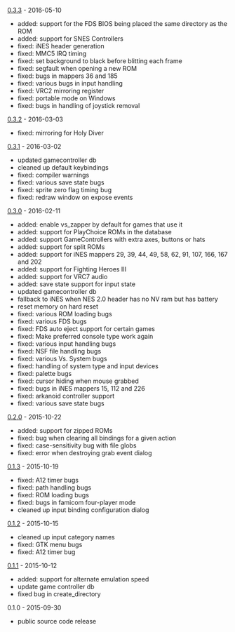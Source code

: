 [0.3.3] - 2016-05-10
- added: support for the FDS BIOS being placed the same directory as the ROM
- added: support for SNES Controllers
- fixed: iNES header generation
- fixed: MMC5 IRQ timing
- fixed: set background to black before blitting each frame
- fixed: segfault when opening a new ROM
- fixed: bugs in mappers 36 and 185
- fixed: various bugs in input handling
- fixed: VRC2 mirroring register
- fixed: portable mode on Windows
- fixed: bugs in handling of joystick removal

[0.3.2] - 2016-03-03
- fixed: mirroring for Holy Diver

[0.3.1] - 2016-03-02
- updated gamecontroller db
- cleaned up default keybindings
- fixed: compiler warnings
- fixed: various save state bugs
- fixed: sprite zero flag timing bug
- fixed: redraw window on expose events

[0.3.0] - 2016-02-11
- added: enable vs_zapper by default for games that use it
- added: support for PlayChoice ROMs in the database
- added: support GameControllers with extra axes, buttons or hats
- added: support for split ROMs
- added: support for iNES mappers 29, 39, 44, 49, 58, 62, 91, 107, 166, 167 and 202
- added: support for Fighting Heroes III
- added: support for VRC7 audio
- added: save state support for input state
- updated gamecontroller db
- fallback to iNES when NES 2.0 header has no NV ram but has battery
- reset memory on hard reset
- fixed: various ROM loading bugs
- fixed: various FDS bugs
- fixed: FDS auto eject support for certain games
- fixed: Make preferred console type work again
- fixed: various input handling bugs
- fixed: NSF file handling bugs
- fixed: various Vs. System bugs
- fixed: handling of system type and input devices
- fixed: palette bugs
- fixed: cursor hiding when mouse grabbed
- fixed: bugs in iNES mappers 15, 112 and 226
- fixed: arkanoid controller support
- fixed: various save state bugs

[0.2.0] - 2015-10-22
- added: support for zipped ROMs
- fixed: bug when clearing all bindings for a given action
- fixed: case-sensitivity bug with file globs
- fixed: error when destroying grab event dialog

[0.1.3] - 2015-10-19
- fixed: A12 timer bugs
- fixed: path handling bugs
- fixed: ROM loading bugs
- fixed: bugs in famicom four-player mode
- cleaned up input binding configuration dialog

[0.1.2] - 2015-10-15
- cleaned up input category names
- fixed: GTK menu bugs
- fixed: A12 timer bug

[0.1.1] - 2015-10-12
- added: support for alternate emulation speed
- update game controller db
- fixed bug in create_directory

0.1.0 - 2015-09-30
- public source code release

[0.3.3]: https://github.com/perilsensitive/cxnes/compare/v0.3.2...v0.3.3
[0.3.2]: https://github.com/perilsensitive/cxnes/compare/v0.3.1...v0.3.2
[0.3.1]: https://github.com/perilsensitive/cxnes/compare/v0.3.0...v0.3.1
[0.3.0]: https://github.com/perilsensitive/cxnes/compare/v0.2.0...v0.3.0
[0.2.0]: https://github.com/perilsensitive/cxnes/compare/v0.1.3...v0.2.0
[0.1.3]: https://github.com/perilsensitive/cxnes/compare/v0.1.2...v0.1.3
[0.1.2]: https://github.com/perilsensitive/cxnes/compare/v0.1.1...v0.1.2
[0.1.1]: https://github.com/perilsensitive/cxnes/compare/v0.1.0...v0.1.1

